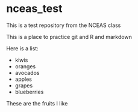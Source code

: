 # nceas_test
This is a test repository from the NCEAS class

This is a place to practice git and R and markdown

Here is a list: 

* kiwis
* oranges
* avocados
* apples
* grapes
* blueberries

These are the fruits I like
